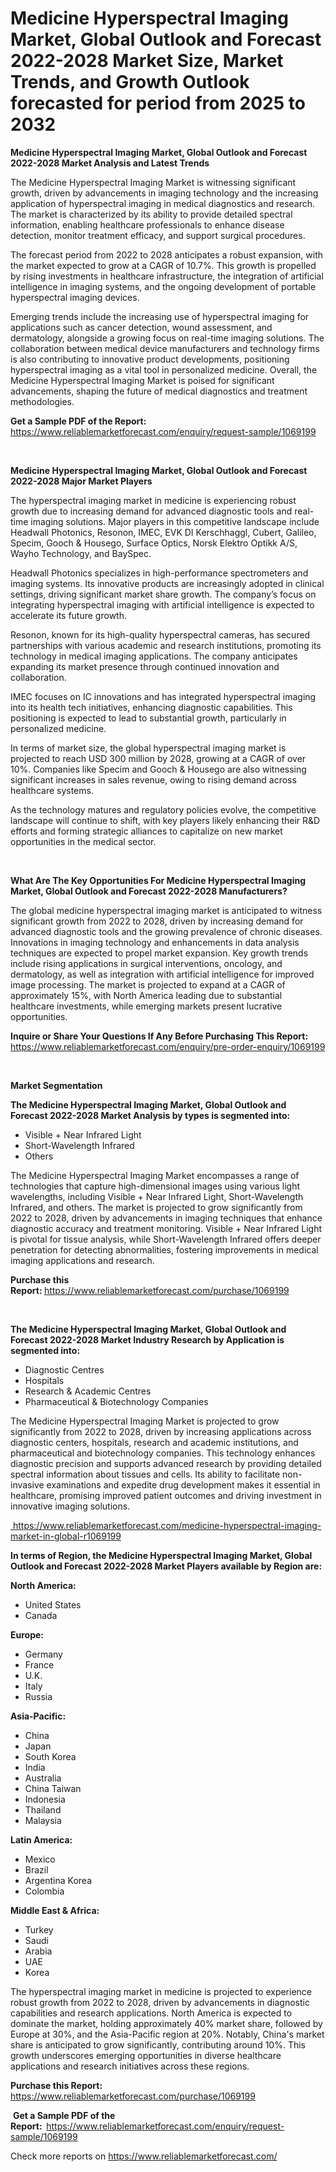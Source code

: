 <p><h1>Medicine Hyperspectral Imaging Market, Global Outlook and Forecast 2022-2028 Market Size, Market Trends, and Growth Outlook forecasted for period from 2025 to 2032</h1></p><p><strong>Medicine Hyperspectral Imaging Market, Global Outlook and Forecast 2022-2028 Market Analysis and Latest Trends</strong></p>
<p><p>The Medicine Hyperspectral Imaging Market is witnessing significant growth, driven by advancements in imaging technology and the increasing application of hyperspectral imaging in medical diagnostics and research. The market is characterized by its ability to provide detailed spectral information, enabling healthcare professionals to enhance disease detection, monitor treatment efficacy, and support surgical procedures. </p><p>The forecast period from 2022 to 2028 anticipates a robust expansion, with the market expected to grow at a CAGR of 10.7%. This growth is propelled by rising investments in healthcare infrastructure, the integration of artificial intelligence in imaging systems, and the ongoing development of portable hyperspectral imaging devices.</p><p>Emerging trends include the increasing use of hyperspectral imaging for applications such as cancer detection, wound assessment, and dermatology, alongside a growing focus on real-time imaging solutions. The collaboration between medical device manufacturers and technology firms is also contributing to innovative product developments, positioning hyperspectral imaging as a vital tool in personalized medicine. Overall, the Medicine Hyperspectral Imaging Market is poised for significant advancements, shaping the future of medical diagnostics and treatment methodologies.</p></p>
<p><strong>Get a Sample PDF of the Report:&nbsp;</strong> <a href="https://www.reliablemarketforecast.com/enquiry/request-sample/1069199?utm_campaign=3049&utm_medium=2&utm_source=Github&utm_content=ia&utm_term=21032025&utm_id=medicine-hyperspectral-imaging-market-global-outlook-and-forecast-2022-2028">https://www.reliablemarketforecast.com/enquiry/request-sample/1069199</a></p>
<p>&nbsp;</p>
<p><strong>Medicine Hyperspectral Imaging Market, Global Outlook and Forecast 2022-2028 Major Market Players</strong></p>
<p><p>The hyperspectral imaging market in medicine is experiencing robust growth due to increasing demand for advanced diagnostic tools and real-time imaging solutions. Major players in this competitive landscape include Headwall Photonics, Resonon, IMEC, EVK DI Kerschhaggl, Cubert, Galileo, Specim, Gooch & Housego, Surface Optics, Norsk Elektro Optikk A/S, Wayho Technology, and BaySpec.</p><p>Headwall Photonics specializes in high-performance spectrometers and imaging systems. Its innovative products are increasingly adopted in clinical settings, driving significant market share growth. The company’s focus on integrating hyperspectral imaging with artificial intelligence is expected to accelerate its future growth.</p><p>Resonon, known for its high-quality hyperspectral cameras, has secured partnerships with various academic and research institutions, promoting its technology in medical imaging applications. The company anticipates expanding its market presence through continued innovation and collaboration.</p><p>IMEC focuses on IC innovations and has integrated hyperspectral imaging into its health tech initiatives, enhancing diagnostic capabilities. This positioning is expected to lead to substantial growth, particularly in personalized medicine.</p><p>In terms of market size, the global hyperspectral imaging market is projected to reach USD 300 million by 2028, growing at a CAGR of over 10%. Companies like Specim and Gooch & Housego are also witnessing significant increases in sales revenue, owing to rising demand across healthcare systems.</p><p>As the technology matures and regulatory policies evolve, the competitive landscape will continue to shift, with key players likely enhancing their R&D efforts and forming strategic alliances to capitalize on new market opportunities in the medical sector.</p></p>
<p>&nbsp;</p>
<p><strong>What Are The Key Opportunities For Medicine Hyperspectral Imaging Market, Global Outlook and Forecast 2022-2028 Manufacturers?</strong></p>
<p><p>The global medicine hyperspectral imaging market is anticipated to witness significant growth from 2022 to 2028, driven by increasing demand for advanced diagnostic tools and the growing prevalence of chronic diseases. Innovations in imaging technology and enhancements in data analysis techniques are expected to propel market expansion. Key growth trends include rising applications in surgical interventions, oncology, and dermatology, as well as integration with artificial intelligence for improved image processing. The market is projected to expand at a CAGR of approximately 15%, with North America leading due to substantial healthcare investments, while emerging markets present lucrative opportunities.</p></p>
<p><strong>Inquire or Share Your Questions If Any Before Purchasing This Report:</strong> <a href="https://www.reliablemarketforecast.com/enquiry/pre-order-enquiry/1069199?utm_campaign=3049&utm_medium=2&utm_source=Github&utm_content=ia&utm_term=21032025&utm_id=medicine-hyperspectral-imaging-market-global-outlook-and-forecast-2022-2028">https://www.reliablemarketforecast.com/enquiry/pre-order-enquiry/1069199</a></p>
<p>&nbsp;</p>
<p><strong>Market Segmentation</strong></p>
<p><strong>The Medicine Hyperspectral Imaging Market, Global Outlook and Forecast 2022-2028 Market Analysis by types is segmented into:</strong></p>
<p><ul><li>Visible + Near Infrared Light</li><li>Short-Wavelength Infrared</li><li>Others</li></ul></p>
<p><p>The Medicine Hyperspectral Imaging Market encompasses a range of technologies that capture high-dimensional images using various light wavelengths, including Visible + Near Infrared Light, Short-Wavelength Infrared, and others. The market is projected to grow significantly from 2022 to 2028, driven by advancements in imaging techniques that enhance diagnostic accuracy and treatment monitoring. Visible + Near Infrared Light is pivotal for tissue analysis, while Short-Wavelength Infrared offers deeper penetration for detecting abnormalities, fostering improvements in medical imaging applications and research.</p></p>
<p><strong>Purchase this Report:&nbsp;</strong><a href="https://www.reliablemarketforecast.com/purchase/1069199?utm_campaign=3049&utm_medium=2&utm_source=Github&utm_content=ia&utm_term=21032025&utm_id=medicine-hyperspectral-imaging-market-global-outlook-and-forecast-2022-2028">https://www.reliablemarketforecast.com/purchase/1069199</a></p>
<p>&nbsp;</p>
<p><strong>The Medicine Hyperspectral Imaging Market, Global Outlook and Forecast 2022-2028 Market Industry Research by Application is segmented into:</strong></p>
<p><ul><li>Diagnostic Centres</li><li>Hospitals</li><li>Research & Academic Centres</li><li>Pharmaceutical & Biotechnology Companies</li></ul></p>
<p><p>The Medicine Hyperspectral Imaging Market is projected to grow significantly from 2022 to 2028, driven by increasing applications across diagnostic centers, hospitals, research and academic institutions, and pharmaceutical and biotechnology companies. This technology enhances diagnostic precision and supports advanced research by providing detailed spectral information about tissues and cells. Its ability to facilitate non-invasive examinations and expedite drug development makes it essential in healthcare, promising improved patient outcomes and driving investment in innovative imaging solutions.</p></p>
<p><a href="https://www.reliablemarketforecast.com/medicine-hyperspectral-imaging-market-in-global-r1069199?utm_campaign=3049&utm_medium=2&utm_source=Github&utm_content=ia&utm_term=21032025&utm_id=medicine-hyperspectral-imaging-market-global-outlook-and-forecast-2022-2028">&nbsp;https://www.reliablemarketforecast.com/medicine-hyperspectral-imaging-market-in-global-r1069199</a></p>
<p><strong>In terms of Region, the Medicine Hyperspectral Imaging Market, Global Outlook and Forecast 2022-2028 Market Players available by Region are:</strong></p>
<p>
    <p> <strong> North America: </strong>
        <ul>
            <li>United States</li>
            <li>Canada</li>
        </ul>
        </p> 
    <p> <strong> Europe: </strong>
        <ul>
            <li>Germany</li>
            <li>France</li>
            <li>U.K.</li>
            <li>Italy</li>
            <li>Russia</li>
        </ul>
        </p> 
    <p> <strong> Asia-Pacific: </strong>
        <ul>
            <li>China</li>
            <li>Japan</li>
            <li>South Korea</li>
            <li>India</li>
            <li>Australia</li>
            <li>China Taiwan</li>
            <li>Indonesia</li>
            <li>Thailand</li>
            <li>Malaysia</li>
        </ul>
        </p> 
    <p> <strong> Latin America: </strong>
        <ul>
            <li>Mexico</li>
            <li>Brazil</li>
            <li>Argentina Korea</li>
            <li>Colombia</li>
        </ul>
        </p> 
    <p> <strong> Middle East & Africa: </strong>
        <ul>
            <li>Turkey</li>
            <li>Saudi</li>
            <li>Arabia</li>
            <li>UAE</li>
            <li>Korea</li>
        </ul>
    </p>
    </p>
<p><p>The hyperspectral imaging market in medicine is projected to experience robust growth from 2022 to 2028, driven by advancements in diagnostic capabilities and research applications. North America is expected to dominate the market, holding approximately 40% market share, followed by Europe at 30%, and the Asia-Pacific region at 20%. Notably, China's market share is anticipated to grow significantly, contributing around 10%. This growth underscores emerging opportunities in diverse healthcare applications and research initiatives across these regions.</p></p>
<p><strong>Purchase this Report: </strong><a href="https://www.reliablemarketforecast.com/purchase/1069199?utm_campaign=3049&utm_medium=2&utm_source=Github&utm_content=ia&utm_term=21032025&utm_id=medicine-hyperspectral-imaging-market-global-outlook-and-forecast-2022-2028">https://www.reliablemarketforecast.com/purchase/1069199</a></p>
<p>&nbsp;<strong>Get a Sample PDF of the Report:&nbsp;&nbsp;</strong><a href="https://www.reliablemarketforecast.com/enquiry/request-sample/1069199?utm_campaign=3049&utm_medium=2&utm_source=Github&utm_content=ia&utm_term=21032025&utm_id=medicine-hyperspectral-imaging-market-global-outlook-and-forecast-2022-2028">https://www.reliablemarketforecast.com/enquiry/request-sample/1069199</a></p>
<p><strong></strong></p>
<p>Check more reports on <a href="https://www.reliablemarketforecast.com/?utm_campaign=3049&utm_medium=2&utm_source=Github&utm_content=ia&utm_term=21032025&utm_id=medicine-hyperspectral-imaging-market-global-outlook-and-forecast-2022-2028">https://www.reliablemarketforecast.com/</a></p>